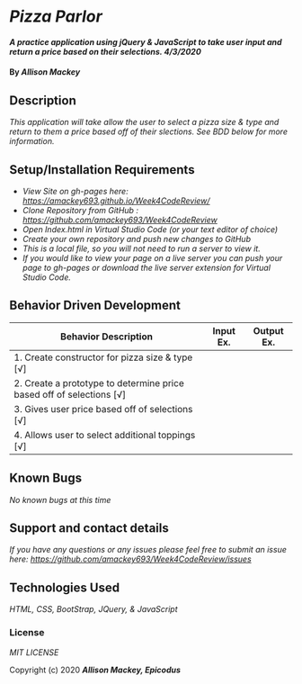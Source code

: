 # _Pizza Parlor_

#### _A practice application using jQuery & JavaScript to take user input and return a price based on their selections. 4/3/2020_

#### By _**Allison Mackey**_

## Description

_This application will take allow the user to select a pizza size & type and return to them a price based off of their slections. See BDD below for more information._ 

## Setup/Installation Requirements

* _View Site on gh-pages here: https://amackey693.github.io/Week4CodeReview/_
* _Clone Repository from GitHub : https://github.com/amackey693/Week4CodeReview_
* _Open Index.html in Virtual Studio Code (or your text editor of choice)_
* _Create your own repository and push new changes to GitHub_
* _This is a local file, so you will not need to run a server to view it._
* _If you would like to view your page on a live server you can push your page to gh-pages or download the live server extension for Virtual Studio Code._


## Behavior Driven Development 


|   Behavior Description    |  Input Ex.   |        Output Ex.        |  
|---------------------------|--------------|--------------------------|
| 1. Create constructor for pizza size & type [√] |
| 2. Create a prototype to determine price based off of selections [√]|
| 3. Gives user price based off of selections [√] |
| 4. Allows user to select additional toppings [√] 

## Known Bugs

_No known bugs at this time_

## Support and contact details

_If you have any questions or any issues please feel free to submit an issue here: https://github.com/amackey693/Week4CodeReview/issues_

## Technologies Used

_HTML, CSS, BootStrap, JQuery, & JavaScript_

### License
*MIT LICENSE*

Copyright (c) 2020 **_Allison Mackey, Epicodus_**
